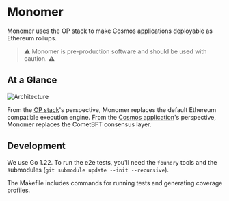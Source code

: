 # Monomer

Monomer uses the OP stack to make Cosmos applications deployable as Ethereum rollups.

> ⚠ Monomer is pre-production software and should be used with caution. ⚠

## At a Glance

![Architecture](./architecture.png)

From the [OP stack](https://specs.optimism.io/protocol/overview.html#components)'s perspective, Monomer replaces the default Ethereum compatible execution engine. From the [Cosmos application](https://docs.cosmos.network/v0.50/learn/intro/why-app-specific#what-are-application-specific-blockchains)'s perspective, Monomer replaces the CometBFT consensus layer.

## Development

We use Go 1.22. To run the e2e tests, you'll need the `foundry` tools and the submodules (`git submodule update --init --recursive`).

The Makefile includes commands for running tests and generating coverage profiles.
